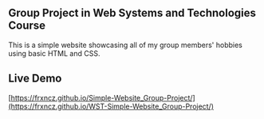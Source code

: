 ## Group Project in Web Systems and Technologies Course
This is a simple website showcasing all of my group members' hobbies using basic HTML and CSS.

## Live Demo

[https://frxncz.github.io/Simple-Website_Group-Project/](https://frxncz.github.io/WST-Simple-Website_Group-Project/)
